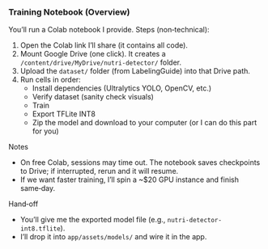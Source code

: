 ### Training Notebook (Overview)

You’ll run a Colab notebook I provide. Steps (non‑technical):

1) Open the Colab link I’ll share (it contains all code).
2) Mount Google Drive (one click). It creates a `/content/drive/MyDrive/nutri-detector/` folder.
3) Upload the `dataset/` folder (from LabelingGuide) into that Drive path.
4) Run cells in order:
   - Install dependencies (Ultralytics YOLO, OpenCV, etc.)
   - Verify dataset (sanity check visuals)
   - Train
   - Export TFLite INT8
   - Zip the model and download to your computer (or I can do this part for you)

Notes
- On free Colab, sessions may time out. The notebook saves checkpoints to Drive; if interrupted, rerun and it will resume.
- If we want faster training, I’ll spin a ~$20 GPU instance and finish same‑day.

Hand‑off
- You’ll give me the exported model file (e.g., `nutri-detector-int8.tflite`).
- I’ll drop it into `app/assets/models/` and wire it in the app.


